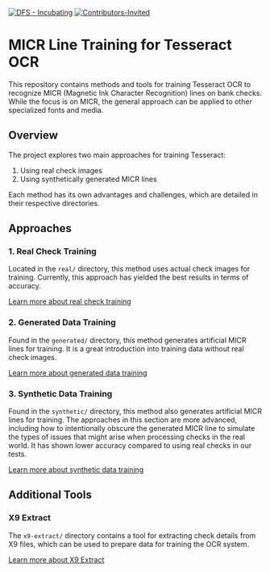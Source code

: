[![DFS - Incubating](./_images/discover-incubating.svg)](https://technology.discover.com/technologies/open_source) [![Contributors-Invited](https://img.shields.io/badge/Contributors-Wanted-blue)](./CONTRIBUTE.md)
# MICR Line Training for Tesseract OCR

This repository contains methods and tools for training Tesseract OCR to recognize MICR (Magnetic Ink Character Recognition) lines on bank checks. While the focus is on MICR, the general approach can be applied to other specialized fonts and media.

## Overview

The project explores two main approaches for training Tesseract:

1. Using real check images
2. Using synthetically generated MICR lines

Each method has its own advantages and challenges, which are detailed in their respective directories.

## Approaches

### 1. Real Check Training

Located in the `real/` directory, this method uses actual check images for training. Currently, this approach has yielded the best results in terms of accuracy.

[Learn more about real check training](./real/README.md)

### 2. Generated Data Training

Found in the `generated/` directory, this method generates artificial MICR lines for training. It is a great introduction into training data without real check images.

[Learn more about generated data training](./generated/README.md)


### 3. Synthetic Data Training

Found in the `synthetic/` directory, this method also generates artificial MICR lines for training. The approaches in this section are more advanced, including how to intentionally obscure the generated MICR line to simulate the types of issues that might arise when processing checks in the real world.  It has shown lower accuracy compared to using real checks in our tests.

[Learn more about synthetic data training](./synthetic/README.md)

## Additional Tools

### X9 Extract

The `x9-extract/` directory contains a tool for extracting check details from X9 files, which can be used to prepare data for training the OCR system.

[Learn more about X9 Extract](./x9-extract/README.md)

